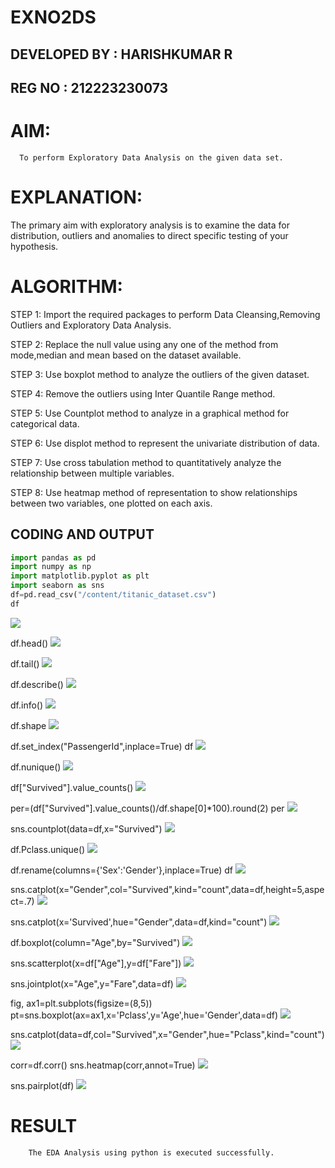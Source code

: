 # EXNO2DS
## DEVELOPED BY : HARISHKUMAR R
## REG NO : 212223230073
# AIM:
      To perform Exploratory Data Analysis on the given data set.
      
# EXPLANATION:
  The primary aim with exploratory analysis is to examine the data for distribution, outliers and anomalies to direct specific testing of your hypothesis.
  
# ALGORITHM:
STEP 1: Import the required packages to perform Data Cleansing,Removing Outliers and Exploratory Data Analysis.

STEP 2: Replace the null value using any one of the method from mode,median and mean based on the dataset available.

STEP 3: Use boxplot method to analyze the outliers of the given dataset.

STEP 4: Remove the outliers using Inter Quantile Range method.

STEP 5: Use Countplot method to analyze in a graphical method for categorical data.

STEP 6: Use displot method to represent the univariate distribution of data.

STEP 7: Use cross tabulation method to quantitatively analyze the relationship between multiple variables.

STEP 8: Use heatmap method of representation to show relationships between two variables, one plotted on each axis.

## CODING AND OUTPUT
```py
import pandas as pd
import numpy as np
import matplotlib.pyplot as plt
import seaborn as sns
df=pd.read_csv("/content/titanic_dataset.csv")
df
```
![](./1.png)

df.head()
![](./2.png)

df.tail()
![](./3.png)

df.describe()
![](./4.png)

df.info()
![](./5.png)

df.shape
![](./6.png)

df.set_index("PassengerId",inplace=True)
df
![](./7.png)

df.nunique()
![](./8.png)

df["Survived"].value_counts()
![](./9.png)

per=(df["Survived"].value_counts()/df.shape[0]*100).round(2)
per
![](./10.png)

sns.countplot(data=df,x="Survived")
![](./11.png)

df.Pclass.unique()
![](./12.png)

df.rename(columns={'Sex':'Gender'},inplace=True)
df
![](./13.png)

sns.catplot(x="Gender",col="Survived",kind="count",data=df,height=5,aspect=.7)
![](./14.png)

sns.catplot(x='Survived',hue="Gender",data=df,kind="count")
![](./15.png)

df.boxplot(column="Age",by="Survived")
![](./16.png)

sns.scatterplot(x=df["Age"],y=df["Fare"])
![](./17.png)

sns.jointplot(x="Age",y="Fare",data=df)
![](./18.png)

fig, ax1=plt.subplots(figsize=(8,5))
pt=sns.boxplot(ax=ax1,x='Pclass',y='Age',hue='Gender',data=df)
![](./19.png)

sns.catplot(data=df,col="Survived",x="Gender",hue="Pclass",kind="count")
![](./20.png)

corr=df.corr()
sns.heatmap(corr,annot=True)
![](./21.png)

sns.pairplot(df)
![](./22.png)




# RESULT
        The EDA Analysis using python is executed successfully.
